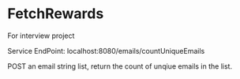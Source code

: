 # FetchRewards
For interview project

Service EndPoint:
localhost:8080/emails/countUniqueEmails

POST an email string list, return the count of unqiue emails in the list.   